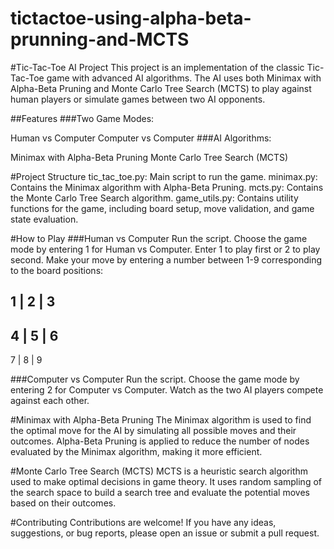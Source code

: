 # tictactoe-using-alpha-beta-prunning-and-MCTS

#Tic-Tac-Toe AI Project
This project is an implementation of the classic Tic-Tac-Toe game with advanced AI algorithms. The AI uses both Minimax with Alpha-Beta Pruning and Monte Carlo Tree Search (MCTS) to play against human players or simulate games between two AI opponents.

##Features
###Two Game Modes:

Human vs Computer
Computer vs Computer
###AI Algorithms:

Minimax with Alpha-Beta Pruning
Monte Carlo Tree Search (MCTS)

#Project Structure
tic_tac_toe.py: Main script to run the game.
minimax.py: Contains the Minimax algorithm with Alpha-Beta Pruning.
mcts.py: Contains the Monte Carlo Tree Search algorithm.
game_utils.py: Contains utility functions for the game, including board setup, move validation, and game state evaluation.

#How to Play
###Human vs Computer
Run the script.
Choose the game mode by entering 1 for Human vs Computer.
Enter 1 to play first or 2 to play second.
Make your move by entering a number between 1-9 corresponding to the board positions:

1 | 2 | 3
-----------
4 | 5 | 6
-----------
7 | 8 | 9


###Computer vs Computer
Run the script.
Choose the game mode by entering 2 for Computer vs Computer.
Watch as the two AI players compete against each other.

#Minimax with Alpha-Beta Pruning
The Minimax algorithm is used to find the optimal move for the AI by simulating all possible moves and their outcomes. Alpha-Beta Pruning is applied to reduce the number of nodes evaluated by the Minimax algorithm, making it more efficient.

#Monte Carlo Tree Search (MCTS)
MCTS is a heuristic search algorithm used to make optimal decisions in game theory. It uses random sampling of the search space to build a search tree and evaluate the potential moves based on their outcomes.

#Contributing
Contributions are welcome! If you have any ideas, suggestions, or bug reports, please open an issue or submit a pull request.
